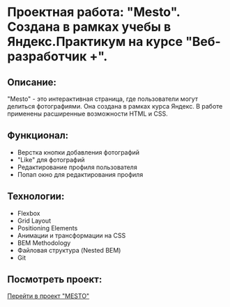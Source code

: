 # Проектная работа: "Mesto". Создана в рамках учебы в Яндекс.Практикум на курсе "Веб-разработчик +".

## Описание:

"Mesto" - это интерактивная страница, где пользователи могут делиться фотографиями. Она создана в рамках курса Яндекс. В работе применены расширенные возможности HTML и CSS.

## Функционал:

* Верстка кнопки добавления фотографий
* "Like" для фотографий
* Редактирование профиля пользователя
* Попап окно для редактирования профиля

## Технологии:

* Flexbox
* Grid Layout
* Positioning Elements
* Анимации и трансформации на CSS
* BEM Methodology
* Файловая структура (Nested BEM)
* Git

## Посмотреть проект:

[Перейти в проект "MESTO"](https://zodiark301.github.io/mesto-project/index.html)
